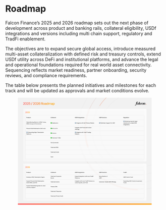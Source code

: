# Roadmap

Falcon Finance’s 2025 and 2026 roadmap sets out the next phase of development across product and banking rails, collateral eligibility, USDf integrations and versions including multi chain support, regulatory and TradFi enablement.&#x20;

The objectives are to expand secure global access, introduce measured multi-asset collateralization with defined risk and treasury controls, extend USDf utility across DeFi and institutional platforms, and advance the legal and operational foundations required for real world asset connectivity. Sequencing reflects market readiness, partner onboarding, security reviews, and compliance requirements.&#x20;

The table below presents the planned initiatives and milestones for each track and will be updated as approvals and market conditions evolve.

<figure><img src="../.gitbook/assets/Roadmap V1.png" alt=""><figcaption></figcaption></figure>
